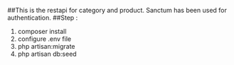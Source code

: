 ##This is the restapi for category and product. Sanctum has been used for authentication.
##Step : 
1. composer install
2. configure .env file
3. php artisan:migrate
4. php artisan db:seed
